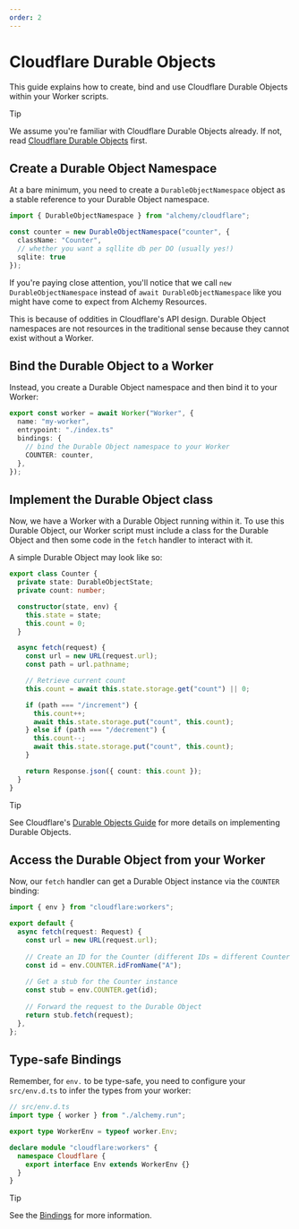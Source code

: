 ```yaml
---
order: 2
---
```


# Cloudflare Durable Objects

This guide explains how to create, bind and use Cloudflare Durable Objects within your Worker scripts.

> [!TIP]
> We assume you're familiar with Cloudflare Durable Objects already. If not, read [Cloudflare Durable Objects](https://developers.cloudflare.com/durable-objects/) first.

## Create a Durable Object Namespace

At a bare minimum, you need to create a `DurableObjectNamespace` object as a stable reference to your Durable Object namespace.

```ts
import { DurableObjectNamespace } from "alchemy/cloudflare";

const counter = new DurableObjectNamespace("counter", {
  className: "Counter",
  // whether you want a sqllite db per DO (usually yes!)
  sqlite: true
});
```

If you're paying close attention, you'll notice that we call `new DurableObjectNamespace` instead of `await DurableObjectNamespace` like you might have come to expect from Alchemy Resources.

This is because of oddities in Cloudflare's API design. Durable Object namespaces are not resources in the traditional sense because they cannot exist without a Worker.

## Bind the Durable Object to a Worker

Instead, you create a Durable Object namespace and then bind it to your Worker:

```ts
export const worker = await Worker("Worker", {
  name: "my-worker",
  entrypoint: "./index.ts"
  bindings: {
    // bind the Durable Object namespace to your Worker
    COUNTER: counter,
  },
});
```

## Implement the Durable Object class

Now, we have a Worker with a Durable Object running within it. To use this Durable Object, our Worker script must include a class for the Durable Object and then some code in the `fetch` handler to interact with it.

A simple Durable Object may look like so:

```ts
export class Counter {
  private state: DurableObjectState;
  private count: number;

  constructor(state, env) {
    this.state = state;
    this.count = 0;
  }

  async fetch(request) {
    const url = new URL(request.url);
    const path = url.pathname;

    // Retrieve current count
    this.count = await this.state.storage.get("count") || 0;

    if (path === "/increment") {
      this.count++;
      await this.state.storage.put("count", this.count);
    } else if (path === "/decrement") {
      this.count--;
      await this.state.storage.put("count", this.count);
    }

    return Response.json({ count: this.count });
  }
}
```

> [!TIP]
> See Cloudflare's [Durable Objects Guide](https://developers.cloudflare.com/durable-objects/get-started/) for more details on implementing Durable Objects.

## Access the Durable Object from your Worker

Now, our `fetch` handler can get a Durable Object instance via the `COUNTER` binding:

```ts
import { env } from "cloudflare:workers";

export default {
  async fetch(request: Request) {
    const url = new URL(request.url);
    
    // Create an ID for the Counter (different IDs = different Counter instances)
    const id = env.COUNTER.idFromName("A");
    
    // Get a stub for the Counter instance
    const stub = env.COUNTER.get(id);
    
    // Forward the request to the Durable Object
    return stub.fetch(request);
  },
};
```

## Type-safe Bindings

Remember, for `env.` to be type-safe, you need to configure your `src/env.d.ts` to infer the types from your worker:

```ts
// src/env.d.ts
import type { worker } from "./alchemy.run";

export type WorkerEnv = typeof worker.Env;

declare module "cloudflare:workers" {
  namespace Cloudflare {
    export interface Env extends WorkerEnv {}
  }
}
```

> [!TIP]
> See the [Bindings](../concepts/bindings.md) for more information. 